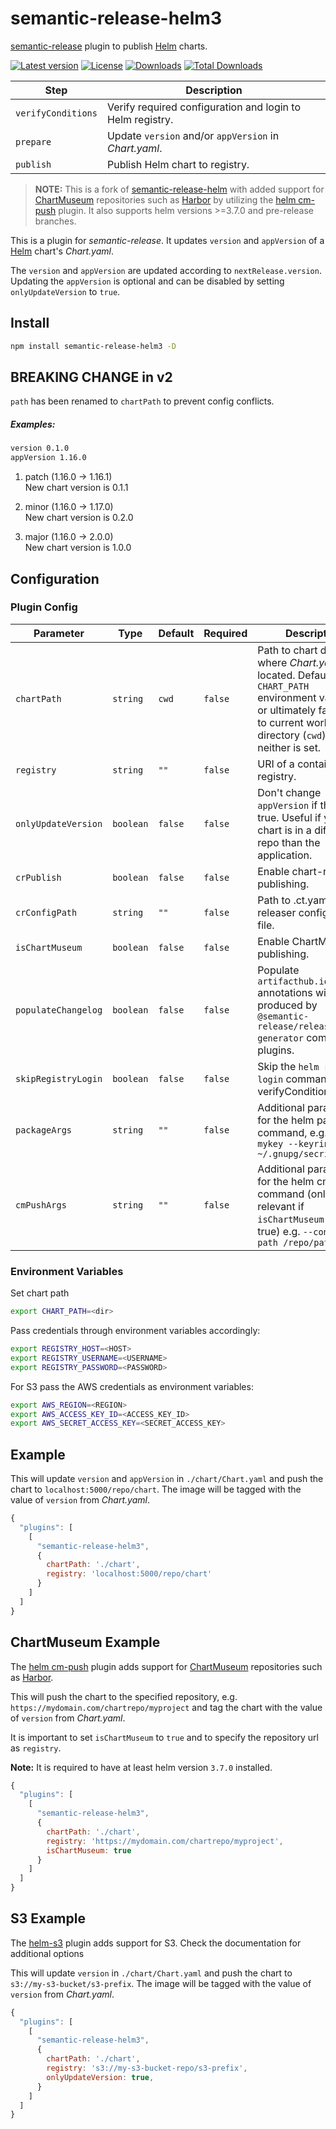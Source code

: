 # semantic-release-helm3

[semantic-release](https://github.com/semantic-release/semantic-release) plugin to publish [Helm](https://helm.sh/) charts.

[![Latest version][npm-version-badge]][npm-package]
[![License][license-badge]][license]
[![Downloads][npm-downloads-badge]][npm-package]
[![Total Downloads][npm-total-downloads-badge]][npm-package]

| Step               | Description                                               |
| ------------------ | --------------------------------------------------------- |
| `verifyConditions` | Verify required configuration and login to Helm registry. |
| `prepare`          | Update `version` and/or `appVersion` in _Chart.yaml_.     |
| `publish`          | Publish Helm chart to registry.                           |

> **NOTE:** This is a fork of [semantic-release-helm](https://github.com/m1pl/semantic-release-helm) with added support
> for [ChartMuseum](https://github.com/helm/chartmuseum) repositories such as [Harbor](https://goharbor.io/) by utilizing
> the [helm cm-push](https://github.com/chartmuseum/helm-push) plugin. It also supports helm versions >=3.7.0 and pre-release branches.

This is a plugin for _semantic-release_. It updates `version` and `appVersion` of a [Helm](https://helm.sh/) chart's
_Chart.yaml_.

The `version` and `appVersion` are updated according to `nextRelease.version`.
Updating the `appVersion` is optional and can be disabled by setting `onlyUpdateVersion` to `true`.

## Install

```bash
npm install semantic-release-helm3 -D
```

## BREAKING CHANGE in v2

`path` has been renamed to `chartPath` to prevent config conflicts.

##### Examples:

```txt
version 0.1.0  
appVersion 1.16.0
```

1. patch (1.16.0 -> 1.16.1)  
   New chart version is 0.1.1

2. minor (1.16.0 -> 1.17.0)  
   New chart version is 0.2.0

3. major (1.16.0 -> 2.0.0)  
   New chart version is 1.0.0

## Configuration

### Plugin Config

| Parameter           | Type      | Default | Required | Description                                                                                                                           |
| ------------------- | --------- | ------- | -------- | ------------------------------------------------------------------------------------------------------------------------------------- |
| `chartPath`         | `string`  | `cwd`    | `false`   | Path to chart directory where _Chart.yaml_ is located. Defaults to the `CHART_PATH` environment variable, or ultimately falls back to current working directory (`cwd`) if neither is set.                                                                                   |
| `registry`          | `string`  | `""`    | `false`  | URI of a container registry.                                                                                                          |
| `onlyUpdateVersion` | `boolean` | `false` | `false`  | Don't change `appVersion` if this is true. Useful if your chart is in a different git repo than the application.                      |
| `crPublish`         | `boolean` | `false` | `false`  | Enable chart-releaser publishing.                                                                                                     |
| `crConfigPath`      | `string`  | `""`    | `false`  | Path to .ct.yaml chart-releaser configuration file.                                                                                   |
| `isChartMuseum`     | `boolean` | `false` | `false`  | Enable ChartMuseum publishing.                                                                                                        |
| `populateChangelog` | `boolean` | `false` | `false`  | Populate `artifacthub.io/changes` annotations with notes produced by `@semantic-release/release-notes-generator` compatible plugins.  |
| `skipRegistryLogin` | `boolean` | `false` | `false`  | Skip the `helm registry login` command in the verifyConditions step.                                                                  |
| `packageArgs`       | `string`  | `""`    | `false`  | Additional parameters for the helm package command, e.g. `--key mykey --keyring ~/.gnupg/secring.gpg`                                 |
| `cmPushArgs`        | `string`  | `""`    | `false`  | Additional parameters for the helm cm-push command (only relevant if `isChartMuseum` is set to true) e.g. `--context-path /repo/path` |

### Environment Variables

Set chart path

```sh
export CHART_PATH=<dir>
```

Pass credentials through environment variables accordingly:

```sh
export REGISTRY_HOST=<HOST>
export REGISTRY_USERNAME=<USERNAME>
export REGISTRY_PASSWORD=<PASSWORD>
```

For S3 pass the AWS credentials as environment variables:

```sh
export AWS_REGION=<REGION>
export AWS_ACCESS_KEY_ID=<ACCESS_KEY_ID>
export AWS_SECRET_ACCESS_KEY=<SECRET_ACCESS_KEY>
```

## Example

This will update `version` and `appVersion` in `./chart/Chart.yaml`
and push the chart to `localhost:5000/repo/chart`. The image will be tagged with the value of `version` from
_Chart.yaml_.

```js
{
  "plugins": [
    [
      "semantic-release-helm3",
      {
        chartPath: './chart',
        registry: 'localhost:5000/repo/chart'
      }
    ]
  ]
}
```

## ChartMuseum Example

The [helm cm-push](https://github.com/chartmuseum/helm-push) plugin adds support for [ChartMuseum](https://github.com/helm/chartmuseum)
repositories such as [Harbor](https://github.com/goharbor/harbor).

This will push the chart to the specified repository, e.g. `https://mydomain.com/chartrepo/myproject` and
tag the chart with the value of `version` from _Chart.yaml_.

It is important to set `isChartMuseum` to `true` and to specify the repository url as `registry`.

**Note:** It is required to have at least helm version `3.7.0` installed.

```js
{
  "plugins": [
    [
      "semantic-release-helm3",
      {
        chartPath: './chart',
        registry: 'https://mydomain.com/chartrepo/myproject',
        isChartMuseum: true
      }
    ]
  ]
}
```

## S3 Example

The [helm-s3](https://github.com/hypnoglow/helm-s3) plugin adds support for S3. Check the documentation for additional
options

This will update `version` in `./chart/Chart.yaml`
and push the chart to `s3://my-s3-bucket/s3-prefix`. The image will be tagged with the value of `version` from
_Chart.yaml_.

```js
{
  "plugins": [
    [
      "semantic-release-helm3",
      {
        chartPath: './chart',
        registry: 's3://my-s3-bucket-repo/s3-prefix',
        onlyUpdateVersion: true,
      }
    ]
  ]
}
```

[license]: https://github.com/nflaig/semantic-release-helm/blob/master/LICENSE
[npm-package]: https://www.npmjs.com/package/semantic-release-helm3
[npm-version-badge]: https://img.shields.io/npm/v/semantic-release-helm3.svg?style=flat-square
[npm-downloads-badge]: https://img.shields.io/npm/dw/semantic-release-helm3.svg?label=Downloads&style=flat-square&color=blue
[npm-total-downloads-badge]: https://img.shields.io/npm/dt/semantic-release-helm3.svg?label=Total%20Downloads&style=flat-square&color=blue
[license-badge]: https://img.shields.io/github/license/nflaig/semantic-release-helm.svg?color=blue&label=License&style=flat-square
